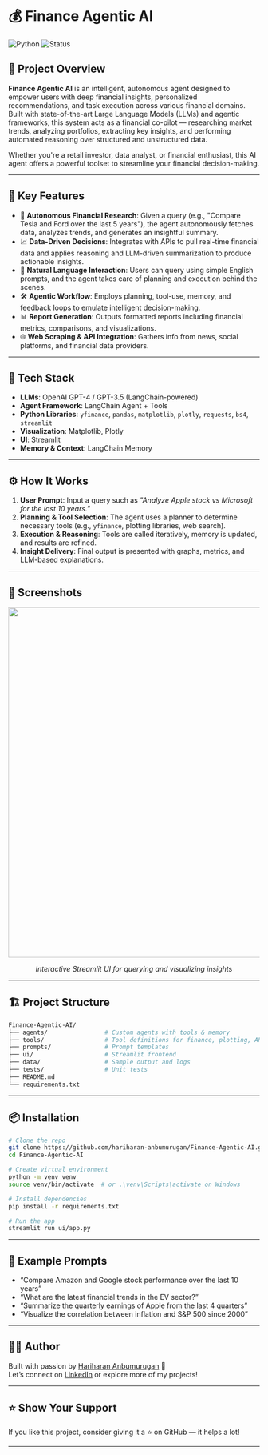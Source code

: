 

# 💰 Finance Agentic AI

![Python](https://img.shields.io/badge/Python-3.10%2B-blue.svg)
![Status](https://img.shields.io/badge/status-Active-brightgreen)

## 🚀 Project Overview

**Finance Agentic AI** is an intelligent, autonomous agent designed to empower users with deep financial insights, personalized recommendations, and task execution across various financial domains. Built with state-of-the-art Large Language Models (LLMs) and agentic frameworks, this system acts as a financial co-pilot — researching market trends, analyzing portfolios, extracting key insights, and performing automated reasoning over structured and unstructured data.

Whether you're a retail investor, data analyst, or financial enthusiast, this AI agent offers a powerful toolset to streamline your financial decision-making.

---

## 🧠 Key Features

- 🔎 **Autonomous Financial Research**: Given a query (e.g., "Compare Tesla and Ford over the last 5 years"), the agent autonomously fetches data, analyzes trends, and generates an insightful summary.
- 📈 **Data-Driven Decisions**: Integrates with APIs to pull real-time financial data and applies reasoning and LLM-driven summarization to produce actionable insights.
- 💬 **Natural Language Interaction**: Users can query using simple English prompts, and the agent takes care of planning and execution behind the scenes.
- 🛠️ **Agentic Workflow**: Employs planning, tool-use, memory, and feedback loops to emulate intelligent decision-making.
- 📊 **Report Generation**: Outputs formatted reports including financial metrics, comparisons, and visualizations.
- 🌐 **Web Scraping & API Integration**: Gathers info from news, social platforms, and financial data providers.

---

## 🧰 Tech Stack

- **LLMs**: OpenAI GPT-4 / GPT-3.5 (LangChain-powered)
- **Agent Framework**: LangChain Agent + Tools
- **Python Libraries**: `yfinance`, `pandas`, `matplotlib`, `plotly`, `requests`, `bs4`, `streamlit`
- **Visualization**: Matplotlib, Plotly
- **UI**: Streamlit
- **Memory & Context**: LangChain Memory

---

## ⚙️ How It Works

1. **User Prompt**: Input a query such as _"Analyze Apple stock vs Microsoft for the last 10 years."_
2. **Planning & Tool Selection**: The agent uses a planner to determine necessary tools (e.g., `yfinance`, plotting libraries, web search).
3. **Execution & Reasoning**: Tools are called iteratively, memory is updated, and results are refined.
4. **Insight Delivery**: Final output is presented with graphs, metrics, and LLM-based explanations.

---

## 📸 Screenshots

<p align="center">
  <img src="https://raw.githubusercontent.com/hariharan-anbumurugan/Finance-Agentic-AI/main/screenshots/dashboard.png" width="700"/>
</p>
<p align="center">
  <i>Interactive Streamlit UI for querying and visualizing insights</i>
</p>

---

## 🏗️ Project Structure

```bash
Finance-Agentic-AI/
├── agents/                # Custom agents with tools & memory
├── tools/                 # Tool definitions for finance, plotting, APIs
├── prompts/               # Prompt templates
├── ui/                    # Streamlit frontend
├── data/                  # Sample output and logs
├── tests/                 # Unit tests
├── README.md
└── requirements.txt
```

---

## 📦 Installation

```bash
# Clone the repo
git clone https://github.com/hariharan-anbumurugan/Finance-Agentic-AI.git
cd Finance-Agentic-AI

# Create virtual environment
python -m venv venv
source venv/bin/activate  # or .\venv\Scripts\activate on Windows

# Install dependencies
pip install -r requirements.txt

# Run the app
streamlit run ui/app.py
```

---

## 🧪 Example Prompts

- “Compare Amazon and Google stock performance over the last 10 years”
- “What are the latest financial trends in the EV sector?”
- “Summarize the quarterly earnings of Apple from the last 4 quarters”
- “Visualize the correlation between inflation and S&P 500 since 2000”



---

## 👨‍💻 Author

Built with passion by [Hariharan Anbumurugan](https://github.com/hariharan-anbumurugan) 🚀  
Let’s connect on [LinkedIn](https://www.linkedin.com/in/hariharan-anbumurugan/) or explore more of my projects!

---

## ⭐️ Show Your Support

If you like this project, consider giving it a ⭐️ on GitHub — it helps a lot!

---
